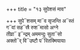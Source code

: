 +++
title = "१३ सुपेशसं माव"

+++
सुपे᳓शसम् मा᳓व सृजन्ति अ᳓स्तं  
ग᳓वां सह᳓स्रै रुश᳓मासो अग्ने  
तीव्रा᳓ इ᳓न्द्रम् अममन्दुः सुता᳓सो  
अक्तो᳓र् वि᳓उष्टौ प᳓रितक्मियायाः